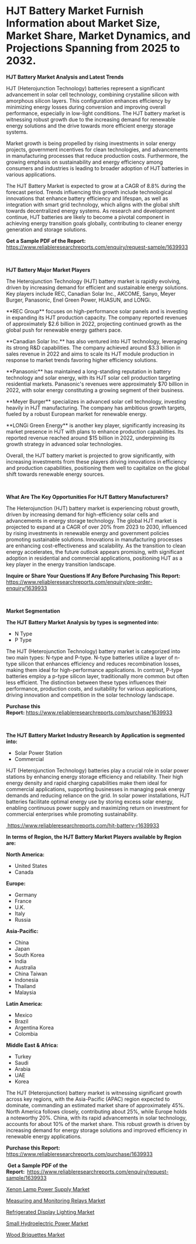 <p><h1>HJT Battery Market Furnish Information about Market Size, Market Share, Market Dynamics, and Projections Spanning from 2025 to 2032.</h1></p><p><strong>HJT Battery Market Analysis and Latest Trends</strong></p>
<p><p>HJT (Heterojunction Technology) batteries represent a significant advancement in solar cell technology, combining crystalline silicon with amorphous silicon layers. This configuration enhances efficiency by minimizing energy losses during conversion and improving overall performance, especially in low-light conditions. The HJT battery market is witnessing robust growth due to the increasing demand for renewable energy solutions and the drive towards more efficient energy storage systems.</p><p>Market growth is being propelled by rising investments in solar energy projects, government incentives for clean technologies, and advancements in manufacturing processes that reduce production costs. Furthermore, the growing emphasis on sustainability and energy efficiency among consumers and industries is leading to broader adoption of HJT batteries in various applications.</p><p>The HJT Battery Market is expected to grow at a CAGR of 8.8% during the forecast period. Trends influencing this growth include technological innovations that enhance battery efficiency and lifespan, as well as integration with smart grid technology, which aligns with the global shift towards decentralized energy systems. As research and development continue, HJT batteries are likely to become a pivotal component in achieving energy transition goals globally, contributing to cleaner energy generation and storage solutions.</p></p>
<p><strong>Get a Sample PDF of the Report:&nbsp;</strong> <a href="https://www.reliableresearchreports.com/enquiry/request-sample/1639933?utm_campaign=38&utm_medium=2&utm_source=Github&utm_content=ia&utm_term=14022025&utm_id=hjt-battery">https://www.reliableresearchreports.com/enquiry/request-sample/1639933</a></p>
<p>&nbsp;</p>
<p><strong>HJT Battery Major Market Players</strong></p>
<p><p>The Heterojunction Technology (HJT) battery market is rapidly evolving, driven by increasing demand for efficient and sustainable energy solutions. Key players include REC, Canadian Solar Inc., AKCOME, Sanyo, Meyer Burger, Panasonic, Enel Green Power, HUASUN, and LONGi. </p><p>**REC Group** focuses on high-performance solar panels and is investing in expanding its HJT production capacity. The company reported revenues of approximately $2.6 billion in 2022, projecting continued growth as the global push for renewable energy gathers pace.</p><p>**Canadian Solar Inc.** has also ventured into HJT technology, leveraging its strong R&D capabilities. The company achieved around $3.3 billion in sales revenue in 2022 and aims to scale its HJT module production in response to market trends favoring higher efficiency solutions.</p><p>**Panasonic** has maintained a long-standing reputation in battery technology and solar energy, with its HJT solar cell production targeting residential markets. Panasonic's revenues were approximately $70 billion in 2022, with solar energy constituting a growing segment of their business.</p><p>**Meyer Burger** specializes in advanced solar cell technology, investing heavily in HJT manufacturing. The company has ambitious growth targets, fueled by a robust European market for renewable energy.</p><p>**LONGi Green Energy** is another key player, significantly increasing its market presence in HJT with plans to enhance production capabilities. Its reported revenue reached around $15 billion in 2022, underpinning its growth strategy in advanced solar technologies.</p><p>Overall, the HJT battery market is projected to grow significantly, with increasing investments from these players driving innovations in efficiency and production capabilities, positioning them well to capitalize on the global shift towards renewable energy sources.</p></p>
<p>&nbsp;</p>
<p><strong>What Are The Key Opportunities For HJT Battery Manufacturers?</strong></p>
<p><p>The Heterojunction (HJT) battery market is experiencing robust growth, driven by increasing demand for high-efficiency solar cells and advancements in energy storage technology. The global HJT market is projected to expand at a CAGR of over 20% from 2023 to 2030, influenced by rising investments in renewable energy and government policies promoting sustainable solutions. Innovations in manufacturing processes are enhancing cost-effectiveness and scalability. As the transition to clean energy accelerates, the future outlook appears promising, with significant adoption in residential and commercial applications, positioning HJT as a key player in the energy transition landscape.</p></p>
<p><strong>Inquire or Share Your Questions If Any Before Purchasing This Report:</strong> <a href="https://www.reliableresearchreports.com/enquiry/pre-order-enquiry/1639933?utm_campaign=38&utm_medium=2&utm_source=Github&utm_content=ia&utm_term=14022025&utm_id=hjt-battery">https://www.reliableresearchreports.com/enquiry/pre-order-enquiry/1639933</a></p>
<p>&nbsp;</p>
<p><strong>Market Segmentation</strong></p>
<p><strong>The HJT Battery Market Analysis by types is segmented into:</strong></p>
<p><ul><li>N Type</li><li>P Type</li></ul></p>
<p><p>The HJT (Heterojunction Technology) battery market is categorized into two main types: N-type and P-type. N-type batteries utilize a layer of n-type silicon that enhances efficiency and reduces recombination losses, making them ideal for high-performance applications. In contrast, P-type batteries employ a p-type silicon layer, traditionally more common but often less efficient. The distinction between these types influences their performance, production costs, and suitability for various applications, driving innovation and competition in the solar technology landscape.</p></p>
<p><strong>Purchase this Report:&nbsp;</strong><a href="https://www.reliableresearchreports.com/purchase/1639933?utm_campaign=38&utm_medium=2&utm_source=Github&utm_content=ia&utm_term=14022025&utm_id=hjt-battery">https://www.reliableresearchreports.com/purchase/1639933</a></p>
<p>&nbsp;</p>
<p><strong>The HJT Battery Market Industry Research by Application is segmented into:</strong></p>
<p><ul><li>Solar Power Station</li><li>Commercial</li></ul></p>
<p><p>HJT (Heterojunction Technology) batteries play a crucial role in solar power stations by enhancing energy storage efficiency and reliability. Their high energy density and rapid charging capabilities make them ideal for commercial applications, supporting businesses in managing peak energy demands and reducing reliance on the grid. In solar power installations, HJT batteries facilitate optimal energy use by storing excess solar energy, enabling continuous power supply and maximizing return on investment for commercial enterprises while promoting sustainability.</p></p>
<p><a href="https://www.reliableresearchreports.com/hjt-battery-r1639933?utm_campaign=38&utm_medium=2&utm_source=Github&utm_content=ia&utm_term=14022025&utm_id=hjt-battery">&nbsp;https://www.reliableresearchreports.com/hjt-battery-r1639933</a></p>
<p><strong>In terms of Region, the HJT Battery Market Players available by Region are:</strong></p>
<p>
    <p> <strong> North America: </strong>
        <ul>
            <li>United States</li>
            <li>Canada</li>
        </ul>
        </p> 
    <p> <strong> Europe: </strong>
        <ul>
            <li>Germany</li>
            <li>France</li>
            <li>U.K.</li>
            <li>Italy</li>
            <li>Russia</li>
        </ul>
        </p> 
    <p> <strong> Asia-Pacific: </strong>
        <ul>
            <li>China</li>
            <li>Japan</li>
            <li>South Korea</li>
            <li>India</li>
            <li>Australia</li>
            <li>China Taiwan</li>
            <li>Indonesia</li>
            <li>Thailand</li>
            <li>Malaysia</li>
        </ul>
        </p> 
    <p> <strong> Latin America: </strong>
        <ul>
            <li>Mexico</li>
            <li>Brazil</li>
            <li>Argentina Korea</li>
            <li>Colombia</li>
        </ul>
        </p> 
    <p> <strong> Middle East & Africa: </strong>
        <ul>
            <li>Turkey</li>
            <li>Saudi</li>
            <li>Arabia</li>
            <li>UAE</li>
            <li>Korea</li>
        </ul>
    </p>
    </p>
<p><p>The HJT (Heterojunction) battery market is witnessing significant growth across key regions, with the Asia-Pacific (APAC) region expected to dominate, commanding an estimated market share of approximately 45%. North America follows closely, contributing about 25%, while Europe holds a noteworthy 20%. China, with its rapid advancements in solar technology, accounts for about 10% of the market share. This robust growth is driven by increasing demand for energy storage solutions and improved efficiency in renewable energy applications.</p></p>
<p><strong>Purchase this Report: </strong><a href="https://www.reliableresearchreports.com/purchase/1639933?utm_campaign=38&utm_medium=2&utm_source=Github&utm_content=ia&utm_term=14022025&utm_id=hjt-battery">https://www.reliableresearchreports.com/purchase/1639933</a></p>
<p>&nbsp;<strong>Get a Sample PDF of the Report:&nbsp;&nbsp;</strong><a href="https://www.reliableresearchreports.com/enquiry/request-sample/1639933?utm_campaign=38&utm_medium=2&utm_source=Github&utm_content=ia&utm_term=14022025&utm_id=hjt-battery">https://www.reliableresearchreports.com/enquiry/request-sample/1639933</a></p>
<p><strong></strong></p>
<p><p><a href="https://github.com/tsiteymargat/Market-Research-Report-List-1/blob/main/xenon-lamp-power-supply-market.md?utm_campaign=38&utm_medium=2&utm_source=Github&utm_content=ia&utm_term=14022025&utm_id=hjt-battery">Xenon Lamp Power Supply Market</a></p><p><a href="https://github.com/duscarajlha/Market-Research-Report-List-1/blob/main/measuring-and-monitoring-relays-market.md?utm_campaign=38&utm_medium=2&utm_source=Github&utm_content=ia&utm_term=14022025&utm_id=hjt-battery">Measuring and Monitoring Relays Market</a></p><p><a href="https://github.com/zurubting/Market-Research-Report-List-1/blob/main/refrigerated-display-lighting-market.md?utm_campaign=38&utm_medium=2&utm_source=Github&utm_content=ia&utm_term=14022025&utm_id=hjt-battery">Refrigerated Display Lighting Market</a></p><p><a href="https://github.com/ariyilmelzar/Market-Research-Report-List-1/blob/main/small-hydroelectric-power-market.md?utm_campaign=38&utm_medium=2&utm_source=Github&utm_content=ia&utm_term=14022025&utm_id=hjt-battery">Small Hydroelectric Power Market</a></p><p><a href="https://github.com/boluluhabeel/Market-Research-Report-List-1/blob/main/wood-briquettes-market.md?utm_campaign=38&utm_medium=2&utm_source=Github&utm_content=ia&utm_term=14022025&utm_id=hjt-battery">Wood Briquettes Market</a></p></p>